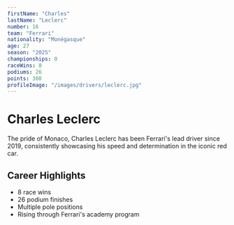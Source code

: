 ```yaml
---
firstName: "Charles"
lastName: "Leclerc"
number: 16
team: "Ferrari"
nationality: "Monégasque"
age: 27
season: "2025"
championships: 0
raceWins: 8
podiums: 26
points: 308
profileImage: "/images/drivers/leclerc.jpg"
---
```


# Charles Leclerc

The pride of Monaco, Charles Leclerc has been Ferrari's lead driver since 2019, consistently showcasing his speed and determination in the iconic red car.

## Career Highlights
- 8 race wins
- 26 podium finishes
- Multiple pole positions
- Rising through Ferrari's academy program
